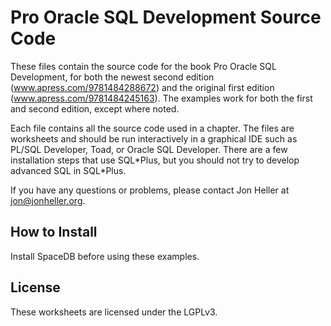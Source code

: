 Pro Oracle SQL Development Source Code
======================================

These files contain the source code for the book Pro Oracle SQL Development, for both the newest second edition (www.apress.com/9781484288672) and the original first edition (www.apress.com/9781484245163). The examples work for both the first and second edition, except where noted.

Each file contains all the source code used in a chapter. The files are worksheets and should be run interactively in a graphical IDE such as PL/SQL Developer, Toad, or Oracle SQL Developer. There are a few installation steps that use SQL\*Plus, but you should not try to develop advanced SQL in SQL\*Plus.

If you have any questions or problems, please contact Jon Heller at jon@jonheller.org.

How to Install
--------------

Install SpaceDB before using these examples.


License
-------

These worksheets are licensed under the LGPLv3.
